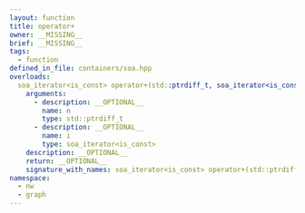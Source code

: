```yaml
---
layout: function
title: operator+
owner: __MISSING__
brief: __MISSING__
tags:
  - function
defined_in_file: containers/soa.hpp
overloads:
  soa_iterator<is_const> operator+(std::ptrdiff_t, soa_iterator<is_const>):
    arguments:
      - description: __OPTIONAL__
        name: n
        type: std::ptrdiff_t
      - description: __OPTIONAL__
        name: i
        type: soa_iterator<is_const>
    description: __OPTIONAL__
    return: __OPTIONAL__
    signature_with_names: soa_iterator<is_const> operator+(std::ptrdiff_t n, soa_iterator<is_const> i)
namespace:
  - nw
  - graph
---
```

